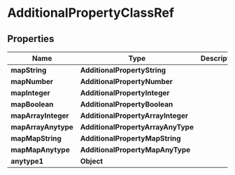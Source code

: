 

# AdditionalPropertyClassRef


## Properties

| Name | Type | Description | Notes |
|------------ | ------------- | ------------- | -------------|
|**mapString** | **AdditionalPropertyString** |  |  [optional] |
|**mapNumber** | **AdditionalPropertyNumber** |  |  [optional] |
|**mapInteger** | **AdditionalPropertyInteger** |  |  [optional] |
|**mapBoolean** | **AdditionalPropertyBoolean** |  |  [optional] |
|**mapArrayInteger** | **AdditionalPropertyArrayInteger** |  |  [optional] |
|**mapArrayAnytype** | **AdditionalPropertyArrayAnyType** |  |  [optional] |
|**mapMapString** | **AdditionalPropertyMapString** |  |  [optional] |
|**mapMapAnytype** | **AdditionalPropertyMapAnyType** |  |  [optional] |
|**anytype1** | **Object** |  |  [optional] |



